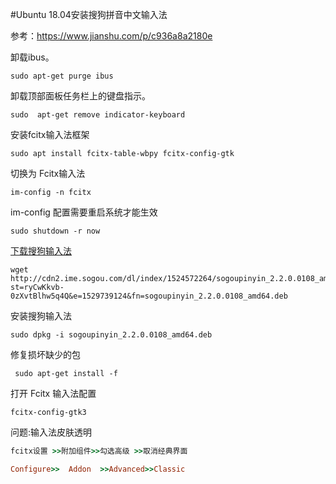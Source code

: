 #Ubuntu 18.04安装搜狗拼音中文输入法

参考：https://www.jianshu.com/p/c936a8a2180e

卸载ibus。
```shell
sudo apt-get purge ibus
```

卸载顶部面板任务栏上的键盘指示。
```shell
sudo  apt-get remove indicator-keyboard
```

安装fcitx输入法框架
```shell
sudo apt install fcitx-table-wbpy fcitx-config-gtk
```

切换为 Fcitx输入法
```shell
im-config -n fcitx
```

im-config 配置需要重启系统才能生效
```shell
sudo shutdown -r now
```

[下载搜狗输入法](https://links.jianshu.com/go?to=https%3A%2F%2Fpinyin.sogou.com%2Flinux%2F%3Fr%3Dpinyin)

```shell
wget http://cdn2.ime.sogou.com/dl/index/1524572264/sogoupinyin_2.2.0.0108_amd64.deb?st=ryCwKkvb-0zXvtBlhw5q4Q&e=1529739124&fn=sogoupinyin_2.2.0.0108_amd64.deb

```

安装搜狗输入法

```shell
sudo dpkg -i sogoupinyin_2.2.0.0108_amd64.deb

```

修复损坏缺少的包

```shell
 sudo apt-get install -f

```

打开 Fcitx 输入法配置

```shell
fcitx-config-gtk3

```

问题:输入法皮肤透明

```ruby
fcitx设置 >>附加组件>>勾选高级 >>取消经典界面

Configure>>  Addon  >>Advanced>>Classic
```
<!--stackedit_data:
eyJoaXN0b3J5IjpbLTIxMjc5MDQ4MTZdfQ==
-->